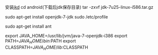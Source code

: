安装[jkd](http://www.oracle.com/technetwork/java/javase/downloads/jdk7-downloads-1880260.html)
		cd android(下载后jdk保存目录)
		tar -zxvf jdk-7u25-linux-i586.tar.gz

sudo apt-get install openjdk-7-jdk
sudo /etc/profile



sudo apt-get install ant

export JAVA_HOME=/usr/lib/jvm/java-7-openjdk-i386
export PATH=$JAVA_HOME/bin:$PATH
export CLASSPATH=$JAVA_HOME/lib:$CLASSPATH
